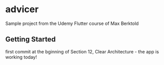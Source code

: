 # advicer

Sample project from the Udemy Flutter course of Max Berktold

## Getting Started

first commit at the bginning of Section 12, Clear Architecture - the app is working today!
